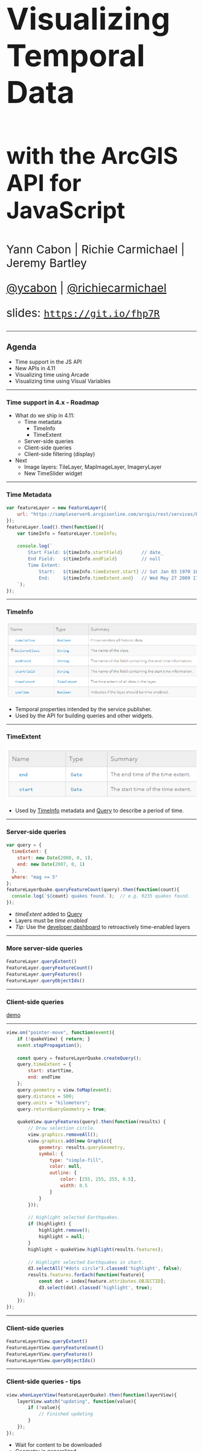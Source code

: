 <!-- .slide: data-background="../reveal.js/img/2019/devsummit/bg-1.png" -->

<h1 style="text-align: left; font-size: 80px;">Visualizing Temporal Data</h1>
<h2 style="text-align: left; font-size: 60px;">with the ArcGIS API for JavaScript</h2>
<p style="text-align: left; font-size: 30px;">Yann Cabon | Richie Carmichael | Jeremy Bartley</p>
<p style="text-align: left; font-size: 30px;">
    <a href="https://github.com/ycabon">@ycabon</a> |
    <a href="https://github.com/richiecarmichael">@richiecarmichael</a>
</p>
<p style="text-align: left; font-size: 30px;">slides: <a href="https://git.io/fhp7R"><code>https://git.io/fhp7R</code></a></p>

---

<!-- .slide: data-background="../reveal.js/img/2019/devsummit/bg-2.png" -->

## Agenda

- Time support in the JS API
- New APIs in 4.11
- Visualizing time using Arcade
- Visualizing time using Visual Variables

---

<!-- .slide: data-background="../reveal.js/img/2019/devsummit/bg-3.png" -->

### Time support in 4.x - Roadmap

- What do we ship in 4.11:
  - Time metadata
    - TimeInfo
    - TimeExtent
  - Server-side queries
  - Client-side queries
  - Client-side filtering (display)
- Next
  - Image layers: TileLayer, MapImageLayer, ImageryLayer
  - New TimeSlider widget

---

<!-- .slide: data-background="../reveal.js/img/2019/devsummit/bg-3.png" -->

### Time Metadata

```js
var featureLayer = new FeatureLayer({
    url: "https://sampleserver6.arcgisonline.com/arcgis/rest/services/Earthquakes_Since1970/FeatureServer/0"
});
featureLayer.load().then(function(){
    var timeInfo = featureLayer.timeInfo;

    console.log(`
        Start Field: ${timeInfo.startField}       // date_
        End Field:   ${timeInfo.endField}         // null
        Time Extent:
            Start:   ${timeInfo.timeExtent.start} // Sat Jan 03 1970 16:00:00 GMT-0800 (Pacific Standard Time)
            End:     ${timeInfo.timeExtent.end}   // Wed May 27 2009 17:00:00 GMT-0700 (Pacific Daylight Time)
    `);
});
```

---

<!-- .slide: data-background="../reveal.js/img/2019/devsummit/bg-3.png" -->

### TimeInfo

![](./timeinfo.png)
- Temporal properties intended by the service publisher.
- Used by the API for building queries and other widgets.

---

<!-- .slide: data-background="../reveal.js/img/2019/devsummit/bg-3.png" -->

### TimeExtent

![](./timeextent.png)
- Used by [TimeInfo](https://developers.arcgis.com/javascript/latest/api-reference/esri-layers-support-TimeInfo.html) metadata and [Query](https://developers.arcgis.com/javascript/latest/api-reference/esri-tasks-support-Query.html) to describe a period of time.

---

<!-- .slide: data-background="../reveal.js/img/2019/devsummit/bg-3.png" -->

### Server-side queries

```js
var query = {
  timeExtent: {
    start: new Date(2000, 0, 1),
    end: new Date(2007, 0, 1)
  },
  where: "mag >= 5"
};
featureLayerQuake.queryFeatureCount(query).then(function(count){
  console.log(`${count} quakes found.`);  // e.g. 9235 quakes found.
});
```

- _timeExtent_ added to [Query](https://developers.arcgis.com/javascript/latest/api-reference/esri-tasks-support-Query.html)
- Layers must be _time enabled_
- *Tip:* Use the [developer dashboard](https://developers.arcgis.com/dashboard) to retroactively time-enabled layers

---

<!-- .slide: data-background="../reveal.js/img/2019/devsummit/bg-3.png" -->

### More server-side queries

```js
FeatureLayer.queryExtent()
FeatureLayer.queryFeatureCount()
FeatureLayer.queryFeatures()
FeatureLayer.queryObjectIds()
```

---

<!-- .slide: data-background="../reveal.js/img/2019/devsummit/bg-3.png" -->

### Client-side queries

[demo](https://richiecarmichael.github.io/quake-map/index.html)

---

<!-- .slide: data-background="../reveal.js/img/2019/devsummit/bg-3.png" -->

```js
view.on("pointer-move", function(event){
    if (!quakeView) { return; }
    event.stopPropagation();

    const query = featureLayerQuake.createQuery();
    query.timeExtent = {
        start: startTime,
        end: endTime
    };
    query.geometry = view.toMap(event);
    query.distance = 500;
    query.units = "kilometers";
    query.returnQueryGeometry = true;

    quakeView.queryFeatures(query).then(function(results) {
        // Draw selection circle.
        view.graphics.removeAll();
        view.graphics.add(new Graphic({
            geometry: results.queryGeometry,
            symbol: {
                type: "simple-fill",
                color: null,
                outline: {
                    color: [255, 255, 255, 0.5],
                    width: 0.5
                }
            }
        }));

        // Highlight selected Earthquakes.
        if (highlight) {
            highlight.remove();
            highlight = null;
        }
        highlight = quakeView.highlight(results.features);

        // Highlight selected Earthquakes in chart.
        d3.selectAll("#dots circle").classed('highlight', false);
        results.features.forEach(function(feature){
            const dot = index[feature.attributes.OBJECTID];
            d3.select(dot).classed('highlight', true);
        });
    });
});
```

---

<!-- .slide: data-background="../reveal.js/img/2019/devsummit/bg-3.png" -->

### Client-side queries

```js
FeatureLayerView.queryExtent()
FeatureLayerView.queryFeatureCount()
FeatureLayerView.queryFeatures()
FeatureLayerView.queryObjectIds()
```

---

<!-- .slide: data-background="../reveal.js/img/2019/devsummit/bg-3.png" -->

### Client-side queries - tips

```js
view.whenLayerView(featureLayerQuake).then(function(layerView){
    layerView.watch("updating", function(value){
        if (!value){
            // Finished updating
        }
    });
});
```

- Wait for content to be downloaded
- Geometry is generalized
- Restrict queries to information in visual extent

---

<!-- .slide: data-background="../reveal.js/img/2019/devsummit/bg-3.png" -->

### Client-side filtering

![](./client-side-filter-2.gif)

---

<!-- .slide: data-background="../reveal.js/img/2019/devsummit/bg-3.png" -->

### Enabling client-side filtering

```js
var quakeView = null;
view.whenLayerView(featureLayerQuake).then(function(layerView){
    quakeView = layerView;
});
```

```js
function updateMapView(startDate, endDate) {
    quakeView.filter = {
        where: "mag >= 5",
        timeExtent: {
            start: startDate,
            end: endDate
        }
    };
}
```

---

<!-- .slide: data-background="../reveal.js/img/2019/devsummit/bg-3.png" -->

<!-- Animated gif showing an outside effect. -->
![](./client-side-filter-3.gif)

---

<!-- .slide: data-background="../reveal.js/img/2019/devsummit/bg-3.png" -->

### Filtering with effects

```js
function updateMapView(startDate, endDate) {
    quakeView.effect = {
        filter: {
            where: "mag >= 5",
            timeExtent: {
                start: startDate,
                end: endDate
            }
        },
        includedEffect: null,
        excludedEffect: "saturate(0%) opacity(25%)"
    };
}
```

---

<!-- .slide: data-background="../reveal.js/img/2019/devsummit/bg-3.png" -->

### Supported effects

```css
brightness(0.4);
contrast(200%);
grayscale(50%);
hue-rotate(90deg);
invert(75%);
opacity(25%);
saturate(30%);
sepia(60%);
```

---

<!-- .slide: data-background="../reveal.js/img/2019/devsummit/bg-3.png" -->

## Visualizing time using Arcade: Color earthquakes by age

---

<!-- .slide: data-background="../reveal.js/img/2019/devsummit/bg-3.png" -->

## Visualizing time using Visual Variables

[![./demos/animate_vv/animate_vv.png](./demos/animate_vv/animate_vv.png)](./demos/animate_vv/animate_vv.1.html)

---

<!-- .slide: data-background="../reveal.js/img/2019/devsummit/bg-esri.png" -->

---

<!-- .slide: data-background="../reveal.js/img/2019/devsummit/bg-rating.png" -->